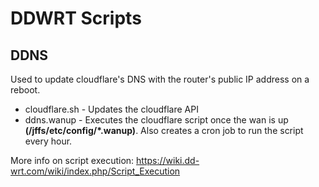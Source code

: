 # DDWRT Scripts

## DDNS

Used to update cloudflare's DNS with the router's public IP address on a reboot.

* cloudflare.sh - Updates the cloudflare API
* ddns.wanup - Executes the cloudflare script once the wan is up **(/jffs/etc/config/\*.wanup)**. Also creates a cron job to run the script every hour.

More info on script execution: https://wiki.dd-wrt.com/wiki/index.php/Script_Execution
